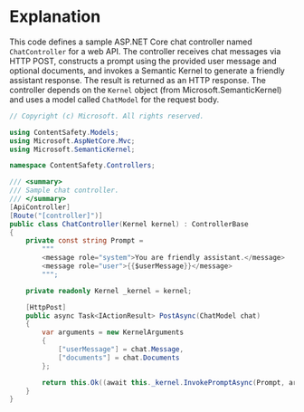 # Explanation
This code defines a sample ASP.NET Core chat controller named `ChatController` for a web API. The controller receives chat messages via HTTP POST, constructs a prompt using the provided user message and optional documents, and invokes a Semantic Kernel to generate a friendly assistant response. The result is returned as an HTTP response. The controller depends on the `Kernel` object (from Microsoft.SemanticKernel) and uses a model called `ChatModel` for the request body.

```csharp
// Copyright (c) Microsoft. All rights reserved.

using ContentSafety.Models;
using Microsoft.AspNetCore.Mvc;
using Microsoft.SemanticKernel;

namespace ContentSafety.Controllers;

/// <summary>
/// Sample chat controller.
/// </summary>
[ApiController]
[Route("[controller]")]
public class ChatController(Kernel kernel) : ControllerBase
{
    private const string Prompt =
        """
        <message role="system">You are friendly assistant.</message>
        <message role="user">{{$userMessage}}</message>
        """;

    private readonly Kernel _kernel = kernel;

    [HttpPost]
    public async Task<IActionResult> PostAsync(ChatModel chat)
    {
        var arguments = new KernelArguments
        {
            ["userMessage"] = chat.Message,
            ["documents"] = chat.Documents
        };

        return this.Ok((await this._kernel.InvokePromptAsync(Prompt, arguments)).ToString());
    }
}
```